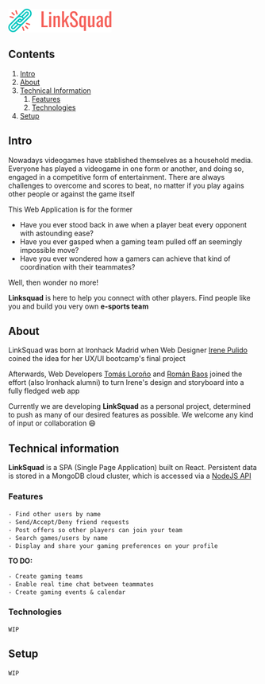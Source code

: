![app logo](./public/logo.png)

## Contents 

1. [Intro](#intro)
2. [About](#about)
3. [Technical Information](#technical-information)
    1. [Features](#features)
    2. [Technologies](#technologies)
4. [Setup](#setup)


## Intro

Nowadays videogames have stablished themselves as a household media. Everyone has played a videogame in one form or another, and doing so, engaged in a competitive form of entertainment. There are always challenges to overcome and scores to beat, no matter if you play agains other people or against the game itself

This Web  Application is for the former

- Have you ever stood back in awe when a player beat every opponent with astounding ease?
- Have you ever gasped when a gaming team pulled off an seemingly impossible move?
- Have you ever wondered how a gamers can achieve that kind of coordination with their teammates?

Well, then wonder no more!

**Linksquad** is here to help you connect with other players. Find people like you and build you very own **e-sports team**


## About

LinkSquad was born at Ironhack Madrid when Web Designer [Irene Pulido](https://www.linkedin.com/in/irene-pulido-soto/) coined the idea for her UX/UI bootcamp's final project

Afterwards, Web Developers [Tomás Loroño](https://www.github.com/TL-Garcia) and [Román Baos](https://www.github.com/Pumpelgit) joined the effort (also Ironhack alumni) to turn Irene's design and storyboard into a fully fledged web app

Currently we are developing **LinkSquad** as a personal project, determined to push as many of our desired features as possible. We welcome any kind of input or collaboration :smile:

## Technical information
**LinkSquad** is a SPA (Single Page Application) built on React. Persistent data is stored in a MongoDB cloud cluster, which is accessed via a [NodeJS API](https://github.com/Link-Squad/API_LinkSquad)

### Features 
    - Find other users by name
    - Send/Accept/Deny friend requests
    - Post offers so other players can join your team
    - Search games/users by name
    - Display and share your gaming preferences on your profile

**TO DO:**

    - Create gaming teams
    - Enable real time chat between teammates
    - Create gaming events & calendar
### Technologies 
    WIP

## Setup
    WIP
